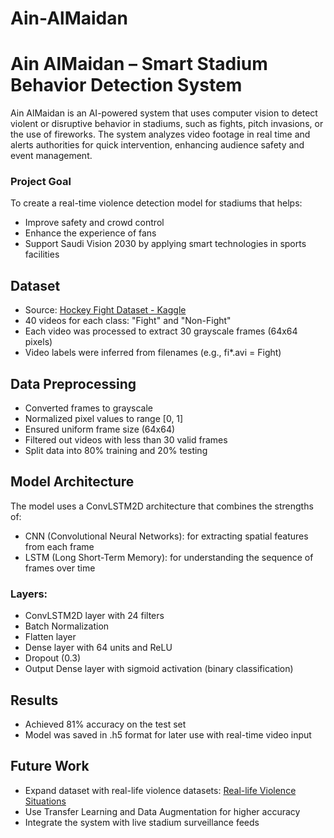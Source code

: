 # Ain-AlMaidan
# Ain AlMaidan – Smart Stadium Behavior Detection System

Ain AlMaidan is an AI-powered system that uses computer vision to detect violent or disruptive behavior in stadiums, such as fights, pitch invasions, or the use of fireworks. The system analyzes video footage in real time and alerts authorities for quick intervention, enhancing audience safety and event management.

### Project Goal
To create a real-time violence detection model for stadiums that helps:
- Improve safety and crowd control
- Enhance the experience of fans
- Support Saudi Vision 2030 by applying smart technologies in sports facilities

## Dataset
- Source: [Hockey Fight Dataset - Kaggle](https://www.kaggle.com/datasets/laertelag/hockey-fights)
- 40 videos for each class: "Fight" and "Non-Fight"
- Each video was processed to extract 30 grayscale frames (64x64 pixels)
- Video labels were inferred from filenames (e.g., fi*.avi = Fight)

## Data Preprocessing
- Converted frames to grayscale
- Normalized pixel values to range [0, 1]
- Ensured uniform frame size (64x64)
- Filtered out videos with less than 30 valid frames
- Split data into 80% training and 20% testing

## Model Architecture
The model uses a ConvLSTM2D architecture that combines the strengths of:
- CNN (Convolutional Neural Networks): for extracting spatial features from each frame
- LSTM (Long Short-Term Memory): for understanding the sequence of frames over time

### Layers:
- ConvLSTM2D layer with 24 filters
- Batch Normalization
- Flatten layer
- Dense layer with 64 units and ReLU
- Dropout (0.3)
- Output Dense layer with sigmoid activation (binary classification)

## Results
- Achieved 81% accuracy on the test set
- Model was saved in .h5 format for later use with real-time video input

## Future Work
- Expand dataset with real-life violence datasets: [Real-life Violence Situations](https://www.kaggle.com/datasets/mohamedmustafa/real-life-violence-situations-dataset)
- Use Transfer Learning and Data Augmentation for higher accuracy
- Integrate the system with live stadium surveillance feeds
